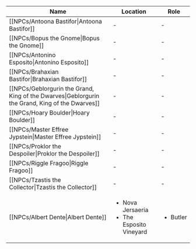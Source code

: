 | Name                                                                                                            | Location                                                       | Role                     |
| --------------------------------------------------------------------------------------------------------------- | -------------------------------------------------------------- | ------------------------ |
| [[NPCs/Antoona Bastifor\|Antoona Bastifor]]                                                     | \-                                                             | \-                       |
| [[NPCs/Bopus the Gnome\|Bopus the Gnome]]                                                       | \-                                                             | \-                       |
| [[NPCs/Antonino Esposito\|Antonino Esposito]]                                                   | \-                                                             | \-                       |
| [[NPCs/Brahaxian Bastifor\|Brahaxian Bastifor]]                                                 | \-                                                             | \-                       |
| [[NPCs/Geblorgurin the Grand, King of the Dwarves\|Geblorgurin the Grand, King of the Dwarves]] | \-                                                             | \-                       |
| [[NPCs/Hoary Boulder\|Hoary Boulder]]                                                           | \-                                                             | \-                       |
| [[NPCs/Master Effree Jypstein\|Master Effree Jypstein]]                                         | \-                                                             | \-                       |
| [[NPCs/Proklor the Despoiler\|Proklor the Despoiler]]                                           | \-                                                             | \-                       |
| [[NPCs/Riggle Fragoo\|Riggle Fragoo]]                                                           | \-                                                             | \-                       |
| [[NPCs/Tzastis the Collector\|Tzastis the Collector]]                                           | \-                                                             | \-                       |
| [[NPCs/Albert Dente\|Albert Dente]]                                                             | <ul><li>Nova Jersaeria</li><li>The Esposito Vineyard</li></ul> | <ul><li>Butler</li></ul> |

